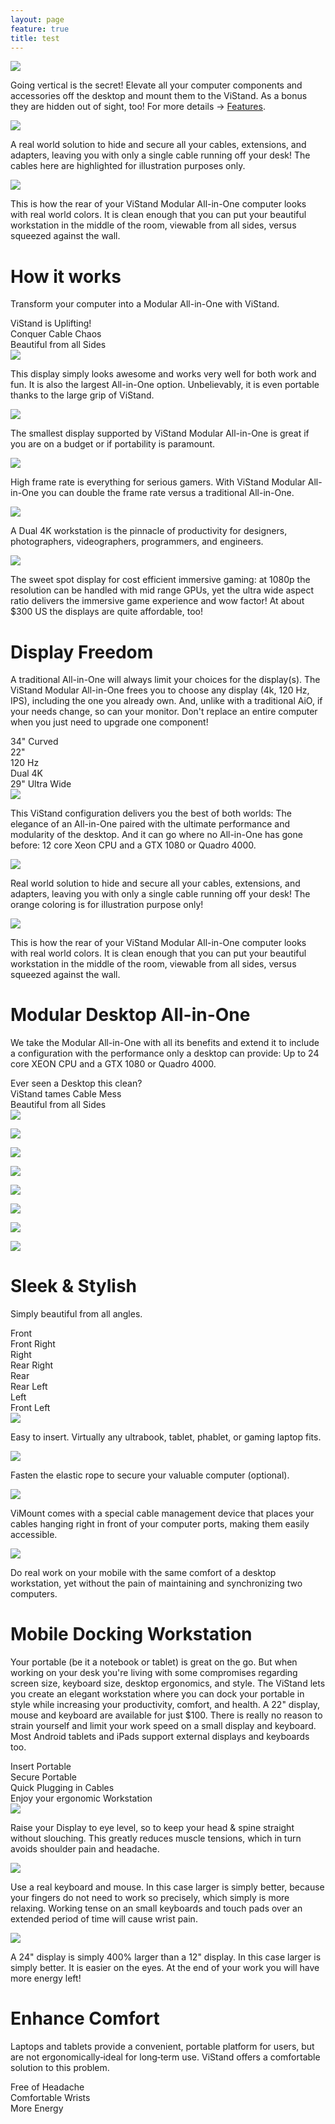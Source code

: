 ```yaml
---
layout: page
feature: true
title: test
---
```


<!-- Tabs for section How it works -->

<v2-switcher>
  <div class="feature-section vertical-tab-section">
    <div layout="column" layout-gt-sm="row" class="feature-row">
      <div flex-gt-sm="50" flex-order="2" flex-order-gt-sm="0">
        <v2-switch-text>
          <img src="https://raw.githubusercontent.com/V-Squared/V-Squared.github.io/master/art/vistand/how-it-works/uplifting/vistand-uplifting-raw.png">
          <p class="caption-text">Going vertical is the secret! Elevate all your computer components and accessories off the desktop and mount them to the ViStand. As a bonus they are hidden out of sight, too! For more details → <a href="">Features</a>.</p>
        </v2-switch-text>
        <v2-switch-text>
          <img src="https://raw.githubusercontent.com/V-Squared/V-Squared.github.io/master/art/vistand/how-it-works/conquer-cables/conquer-cables-540p.png">
          <p class="caption-text">A real world solution to hide and secure all your cables, extensions, and adapters, leaving you with only a single cable running off your desk! The cables here are highlighted for illustration purposes only.</p>
        </v2-switch-text>        
        <v2-switch-text>
          <img src="https://raw.githubusercontent.com/V-Squared/V-Squared.github.io/master/art/vistand/how-it-works/beautiful-all-sides/beautiful-all-sides-540p.png">
          <p class="caption-text">This is how the rear of your ViStand Modular All-in-One computer looks with real world colors. It is clean enough that you can put your beautiful workstation in the middle of the room, viewable from all sides, versus squeezed against the wall.</p>
        </v2-switch-text>        
      </div>
      <div flex-gt-sm="50">
        <h1 id="how-it-works">How it works</h1>
        <p>Transform your computer into a Modular All-in-One with ViStand.</p>
        <div class="vertical-tabs">
          <div class="tab-item" v2-switch-item="0">
            ViStand is Uplifting!
          </div>
          <div class="tab-item" v2-switch-item="1">
            Conquer Cable Chaos
          </div>    
          <div class="tab-item" v2-switch-item="2">
            Beautiful from all Sides
          </div>          
        </div>
      </div>
    </div>
  </div>
</v2-switcher>


<!-- Tabs for section "Display Freedom" in ViStand Introduction -->

<v2-switcher>
  <div class="feature-section vertical-tab-section">
    <div layout="column" layout-gt-sm="row" class="feature-row">
      <div flex-gt-sm="50" flex-order="2" flex-order-gt-sm="0">
        <v2-switch-text>
          <img src="https://raw.githubusercontent.com/V-Squared/V-Squared.github.io/master/art/vistand/display-freedom/34-curved/34-curved-raw.png"> 
          <p class="caption-text">This display simply looks awesome and works very well for both work and fun. It is also the largest All-in-One option. Unbelievably, it is even portable thanks to the large grip of ViStand.</p>
        </v2-switch-text>
        <v2-switch-text>
          <img src="https://raw.githubusercontent.com/V-Squared/V-Squared.github.io/master/art/vistand/display-freedom/22-inch/22-inch-raw.png">
          <p class="caption-text">The smallest display supported by ViStand Modular All-in-One is great if you are on a budget or if portability is paramount.</p>
        </v2-switch-text>
        <v2-switch-text>
          <img src="https://raw.githubusercontent.com/V-Squared/V-Squared.github.io/master/art/vistand/display-freedom/120-hz/120-hz-raw.png">
          <p class="caption-text">High frame rate is everything for serious gamers. With ViStand Modular All-in-One you can double the frame rate versus a traditional All-in-One.</p>
        </v2-switch-text>
        <v2-switch-text>
          <img src="https://raw.githubusercontent.com/V-Squared/V-Squared.github.io/master/art/vistand/display-freedom/dual-4k/dual-4k-raw.png">
          <p class="caption-text">A Dual 4K workstation is the pinnacle of productivity for designers, photographers, videographers, programmers, and engineers.</p>
        </v2-switch-text>
        <v2-switch-text>
          <img src="https://raw.githubusercontent.com/V-Squared/V-Squared.github.io/master/art/vistand/display-freedom/29-inch/29-inch-raw.png">
          <p class="caption-text">The sweet spot display for cost efficient immersive gaming: at 1080p the resolution can be handled with mid range GPUs, yet the ultra wide aspect ratio delivers the immersive game experience and wow factor! At about $300 US the displays are quite affordable, too! </p>
        </v2-switch-text>
      </div>
      <div flex-gt-sm="50">
        <h1 id="display-freedom">Display Freedom</h1>
        <p>A traditional All-in-One will always limit your choices for the display(s). The ViStand Modular All-in-One frees you to choose any display (4k, 120 Hz, IPS), including the one you already own. And, unlike with a traditional AiO, if your needs change, so can your monitor. Don't replace an entire computer when you just need to upgrade one component!</p>
        <div class="vertical-tabs">
          <div class="tab-item" v2-switch-item="0">
            34" Curved
          </div>
          <div class="tab-item" v2-switch-item="1">
            22"
          </div>
          <div class="tab-item" v2-switch-item="2">
            120 Hz
          </div>
          <div class="tab-item" v2-switch-item="3">
            Dual 4K
          </div>
          <div class="tab-item" v2-switch-item="4">
            29" Ultra Wide
          </div>
        </div>
      </div>
    </div>
  </div>
</v2-switcher>


<!-- Tabs for section Modular Desktop All-in-One -->

<v2-switcher>
  <div class="feature-section vertical-tab-section">
    <div layout="column" layout-gt-sm="row" class="feature-row">
      <div flex-gt-sm="50" flex-order="2" flex-order-gt-sm="0">
        <v2-switch-text>
          <img src="https://raw.githubusercontent.com/V-Squared/V-Squared.github.io/master/art/vistand/modular-desktop/clean-desktop-config/clean-desktop-config-raw.png">
          <p class="caption-text">This ViStand configuration delivers you the best of both worlds: The elegance of an All-in-One paired with the ultimate performance and modularity of the desktop. And it can go where no All-in-One has gone before: 12 core Xeon CPU and a GTX 1080 or Quadro 4000.</p>
        </v2-switch-text>
        <v2-switch-text>
          <img src="https://raw.githubusercontent.com/V-Squared/V-Squared.github.io/master/art/vistand/modular-desktop/desktop-no-cable-mess/desktop-no-cable-mess-raw.png">
          <p class="caption-text">Real world solution to hide and secure all your cables, extensions, and adapters, leaving you with only a single cable running off your desk! The orange coloring is for illustration purpose only!</p>
        </v2-switch-text>  
        <v2-switch-text>
          <img src="https://raw.githubusercontent.com/V-Squared/V-Squared.github.io/master/art/vistand/modular-desktop/desktop-beautiful-behind/desktop-beautiful-behind-raw.png">
          <p class="caption-text">This is how the rear of your ViStand Modular All-in-One computer looks with real world colors. It is clean enough that you can put your beautiful workstation in the middle of the room, viewable from all sides, versus squeezed against the wall.</p>
        </v2-switch-text>       
      </div>
      <div flex-gt-sm="50">
        <h1 id="modular-desktop-all-in-one">Modular Desktop All-in-One</h1>
        <p>We take the Modular All-in-One with all its benefits and extend it to include a configuration with the performance only a desktop can provide: Up to 24 core XEON CPU and a GTX 1080 or Quadro 4000.</p>
        <div class="vertical-tabs">
          <div class="tab-item" v2-switch-item="0">
            Ever seen a Desktop this clean?
          </div>
          <div class="tab-item" v2-switch-item="1">
            ViStand tames Cable Mess
          </div>     
          <div class="tab-item" v2-switch-item="2">
            Beautiful from all Sides
          </div>           
        </div>
      </div>
    </div>
  </div>
</v2-switcher>

<!-- Tabs for section Sleek and stylish -->

<v2-switcher>
  <div class="feature-section vertical-tab-section">
    <div layout="column" layout-gt-sm="row" class="feature-row">
      <div flex-gt-sm="50" flex-order="2" flex-order-gt-sm="0">
        <v2-switch-text>
          <img src="https://raw.githubusercontent.com/V-Squared/V-Squared.github.io/master/art/vistand/360-view/v1/360-1-raw.png">
          <p class="caption-text"></p>
        </v2-switch-text>
        <v2-switch-text>
          <img src="https://raw.githubusercontent.com/V-Squared/V-Squared.github.io/master/art/vistand/360-view/v1/360-2-raw.png">
          <p class="caption-text"></p>
        </v2-switch-text>  
        <v2-switch-text>
          <img src="https://raw.githubusercontent.com/V-Squared/V-Squared.github.io/master/art/vistand/360-view/v1/360-3-raw.png">
          <p class="caption-text"></p>
        </v2-switch-text>  
        <v2-switch-text>
          <img src="https://raw.githubusercontent.com/V-Squared/V-Squared.github.io/master/art/vistand/360-view/v1/360-4-raw.png">
          <p class="caption-text"></p>
        </v2-switch-text>  
        <v2-switch-text>
          <img src="https://raw.githubusercontent.com/V-Squared/V-Squared.github.io/master/art/vistand/360-view/v1/360-5-raw.png">
          <p class="caption-text"></p>
        </v2-switch-text>  
        <v2-switch-text>
          <img src="https://raw.githubusercontent.com/V-Squared/V-Squared.github.io/master/art/vistand/360-view/v1/360-6-raw.png">
          <p class="caption-text"></p>
        </v2-switch-text>  
        <v2-switch-text>
          <img src="https://raw.githubusercontent.com/V-Squared/V-Squared.github.io/master/art/vistand/360-view/v1/360-7-raw.png">
          <p class="caption-text"></p>
        </v2-switch-text>  
        <v2-switch-text>
          <img src="https://raw.githubusercontent.com/V-Squared/V-Squared.github.io/master/art/vistand/360-view/v1/360-8-raw.png">
          <p class="caption-text"></p>
        </v2-switch-text>        
      </div>
      <div flex-gt-sm="50">
        <h1 id="sleek-and-stylish">Sleek & Stylish</h1>
        <p>Simply beautiful from all angles.</p>
        <div class="vertical-tabs">
          <div class="tab-item" v2-switch-item="0">
            Front
          </div>
          <div class="tab-item" v2-switch-item="1">
            Front Right
          </div>    
          <div class="tab-item" v2-switch-item="2">
            Right
          </div>  
          <div class="tab-item" v2-switch-item="3">
            Rear Right
          </div>  
          <div class="tab-item" v2-switch-item="4">
            Rear
          </div>  
          <div class="tab-item" v2-switch-item="5">
            Rear Left
          </div>  
          <div class="tab-item" v2-switch-item="6">
            Left
          </div>  
          <div class="tab-item" v2-switch-item="7">
            Front Left
          </div>        
        </div>
      </div>
    </div>
  </div>
</v2-switcher>

<!-- Tabs for section Mobile Docking Workstation -->

<v2-switcher>
  <div class="feature-section vertical-tab-section">
    <div layout="column" layout-gt-sm="row" class="feature-row">
      <div flex-gt-sm="50" flex-order="2" flex-order-gt-sm="0">
        <v2-switch-text>
          <img src="https://raw.githubusercontent.com/V-Squared/V-Squared.github.io/master/art/vistand/mobile-docking/insert-portable/insert-portable-raw.png">
          <p class="caption-text">Easy to insert. Virtually any ultrabook, tablet, phablet, or gaming laptop fits.</p>
        </v2-switch-text>
        <v2-switch-text>
          <img src="https://raw.githubusercontent.com/V-Squared/V-Squared.github.io/master/art/vistand/mobile-docking/secure-portable/secure-portable-raw.png">
          <p class="caption-text">Fasten the elastic rope to secure your valuable computer (optional).</p>
        </v2-switch-text>
        <v2-switch-text>
          <img src="https://raw.githubusercontent.com/V-Squared/V-Squared.github.io/master/art/vistand/vimount-mobile-docking/vimount-mobile-docking-raw.png">
          <p class="caption-text">ViMount comes with a special cable management device that places your cables hanging right in front of your computer ports, making them easily accessible.</p>
        </v2-switch-text>
        <v2-switch-text>
          <img src="https://raw.githubusercontent.com/V-Squared/V-Squared.github.io/master/art/vistand/mobile-docking/enjoy-mobile-workstation/enjoy-mobile-workstation-raw.png">
          <p class="caption-text">Do real work on your mobile with the same comfort of a desktop workstation, yet without the pain of maintaining and synchronizing two computers.</p>
        </v2-switch-text>     
      </div>
      <div flex-gt-sm="50">
        <h1 id="mobile-docking-workstation">Mobile Docking Workstation</h1>
        <p>Your portable (be it a notebook or tablet) is great on the go. But when working on your desk you're living with some compromises regarding screen size, keyboard size, desktop ergonomics, and style. The ViStand lets you create an elegant workstation where you can dock your portable in style while increasing your productivity, comfort, and health. A 22" display, mouse and keyboard are available for just $100. There is really no reason to strain yourself and limit your work speed on a small display and keyboard. Most Android tablets and iPads support external displays and keyboards too.</p>
        <div class="vertical-tabs">
          <div class="tab-item" v2-switch-item="0">
            Insert Portable
          </div>
          <div class="tab-item" v2-switch-item="1">
            Secure Portable
          </div>     
           <div class="tab-item" v2-switch-item="2">
            Quick Plugging in Cables
          </div>  
          <div class="tab-item" v2-switch-item="3">
            Enjoy your ergonomic Workstation
          </div>  
        </div>
      </div>
    </div>
  </div>
</v2-switcher>

<!-- Tabs for section Enhance Comfort -->

<v2-switcher>
  <div class="feature-section vertical-tab-section">
    <div layout="column" layout-gt-sm="row" class="feature-row">
      <div flex-gt-sm="50" flex-order="2" flex-order-gt-sm="0">
        <v2-switch-text>
          <img src="https://raw.githubusercontent.com/V-Squared/V-Squared.github.io/master/art/vistand/enhance-comfort/no-headache/no-headache-good-raw.png">
          <p class="caption-text">Raise your Display to eye level, so to keep your head & spine straight without slouching. This greatly reduces muscle tensions, which in turn avoids shoulder pain and headache.</p>
        </v2-switch-text>
        <v2-switch-text>
          <img src="https://raw.githubusercontent.com/V-Squared/V-Squared.github.io/master/art/vistand/enhance-comfort/comfortable_wrists/comfortable_wrists-good-raw.png">
          <p class="caption-text">Use a real keyboard and mouse. In this case larger is simply better, because your fingers do not need to work so precisely, which simply is more relaxing. Working tense on an small keyboards and touch pads over an extended period of time will cause wrist pain.</p>
        </v2-switch-text>
        <v2-switch-text>
          <img src="https://raw.githubusercontent.com/V-Squared/V-Squared.github.io/master/art/vistand/enhance-comfort/more_energy/more_energy-good-raw.png">
          <p class="caption-text">A 24" display is simply 400% larger than a 12" display. In this case larger is simply better. It is easier on the eyes. At the end of your work you will have more energy left!</p>
        </v2-switch-text>       
      </div>
      <div flex-gt-sm="50">
        <h1 id="enhance-comfort">Enhance Comfort</h1>
        <p>Laptops and tablets provide a convenient, portable platform for users, but are not ergonomically‐ideal for long‐term use.  ViStand offers a comfortable solution to this problem.</p>
        <div class="vertical-tabs">
          <div class="tab-item" v2-switch-item="0">
            Free of Headache
          </div>
          <div class="tab-item" v2-switch-item="1">
            Comfortable Wrists
          </div>   
          <div class="tab-item" v2-switch-item="3">
            More Energy
          </div>        
        </div>
      </div>
    </div>
  </div>
</v2-switcher>